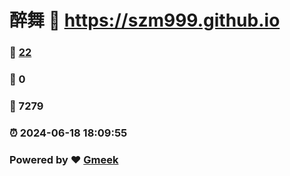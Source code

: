 # 醉舞 :link: https://szm999.github.io 
### :page_facing_up: [22](https://szm999.github.io/tag.html) 
### :speech_balloon: 0 
### :hibiscus: 7279 
### :alarm_clock: 2024-06-18 18:09:55 
### Powered by :heart: [Gmeek](https://github.com/Meekdai/Gmeek)
